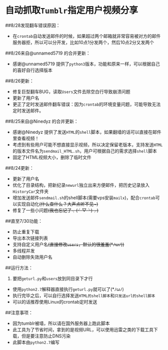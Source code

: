 # 自动抓取`Tumblr`指定用户视频分享

##8/28发现翻车错误原因：
* 在`crontab`自动发送邮件的时候，如果超过两个邮箱就非常容易被对方的邮件服务器拒，所以可以分开发，比如10点1分发两个，然后10点2分又发两个

##8/26来自@unnamed5719 的合并更新：
* 感谢@unnamed5719 提供了`python3`版本，功能和原来一样，可以根据自己的喜好自行选择版本

##8/26更新：
* 修复巨型翻车BUG，读取`Users`文件去除空白行导致崩溃问题
* 更新了用户名
* 更正了定时发送邮件翻车错误：因为`crontab`的环境变量问题，可能导致无法定时发送邮件。

##8/25来自@Ninedyz 的合并更新：
* 感谢@Ninedyz 提供了发送`HTML`的`shell`脚本，如果翻墙的话可以直接在邮件里查看视频！
* 考虑到有些用户可能不想直接显示视频，所以决定保留老版本，支持发送`HTML`的版本文件名为`sendmail_HTML.sh`，用户可根据自己的需求选择`shell`脚本
* 固定了HTML视频大小，删除了临时文件

##8/24更新：
* 更新了用户名
* 优化了目录结构，把新纪录`newurl`独立出来方便邮件，把历史记录放入`HistoryCar`文件夹
* 增加发送邮件`sendmail.sh`的shell脚本(需要vps安装`mailx`)，配合`crontab`可以实现自动化~~(什么查什么？大声点听不见~)~~
* 修复了一些小问题~~(我也忘记了╮(╯▽╰)╭)~~

##直至7/30功能：
* 防止重复下载
* 导出本次链接列表
* 支持自定义用户名~~(直接修改`users`，默认的很羞羞(*ﾉωﾉ))~~
* 多线程并发
* 自动删除失效用户名

##运行方法：
 1. 要把`geturl.py`和`users`放到同目录下才行
 * 使用`python2.7`解释器直接执行`geturl.py`就可以了(*ﾉωﾉ)
 * 执行完毕之后，可以自行选择发送`HTML的shell脚本`和`只发送url的shell脚本`
 * 可以的话推荐使用Linux的crontab定时发送

##注意事项：
 * 因为tumblr被墙，所以请在国外服务器上跑此脚本
 * 此工具为了节省时间，拿到的是视频URL，可以使用迅雷之类的下载工具下载，但是要注意防止DNS污染
 * 此脚本由`python2.7`编写

